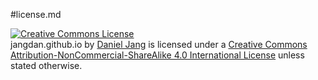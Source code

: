 #license.md

<a rel="license" href="http://creativecommons.org/licenses/by-nc-sa/4.0/"><img alt="Creative Commons License" style="border-width:0" src="https://i.creativecommons.org/l/by-nc-sa/4.0/88x31.png" /></a><br /> <span xmlns:dct="http://purl.org/dc/terms/" property="dct:title">jangdan.github.io</span> by <a xmlns:cc="http://creativecommons.org/ns#" href="https://jangdan.github.io/" property="cc:attributionName" rel="cc:attributionURL">Daniel Jang</a> is licensed under a <a rel="license" href="http://creativecommons.org/licenses/by-nc-sa/4.0/">Creative Commons Attribution-NonCommercial-ShareAlike 4.0 International License</a> unless stated otherwise.